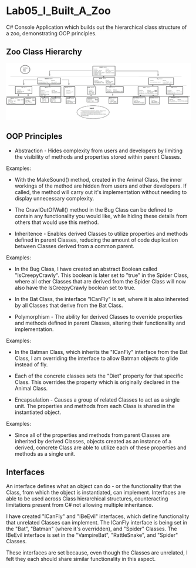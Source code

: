 # Lab05_I_Built_A_Zoo
C# Console Application which builds out the hierarchical class structure of a zoo, demonstrating OOP principles.

## Zoo Class Hierarchy

![Zoo Class Structure](/assets/lab-05-class-structure-drawing.png)

## OOP Principles

* Abstraction - Hides complexity from users and developers
by limiting the visibility of methods and properties stored within parent Classes.

Examples:
 - With the MakeSound() method, created in the Animal Class, the inner workings of the method are hidden from
users and other developers. If called, the method will carry out it's implementation without needing to
display unnecessary complexity.

- The CrawlOutOfWall() method in the Bug Class can be defined to contain any functionality you would like,
while hiding these details from others that would use this method.

* Inheritence - Enables derived Classes to utilize properties and methods defined in parent Classes,
reducing the amount of code duplication between Classes derived from a common parent.

Examples:
- In the Bug Class, I have created an abstract Boolean called "IsCreepyCrawly". This boolean is later
set to "true" in the Spider Class, where all other Classes that are derived from the Spider Class will now
also have the IsCreepyCrawly boolean set to true.

- In the Bat Class, the interface "ICanFly" is set, where it is also inhereted by all Classes that derive
from the Bat Class.

* Polymorphism - The ability for derived Classes to override properties and methods defined in parent Classes,
altering their functionality and implementation.

Examples:
- In the Batman Class, which inherits the "ICanFly" interface from the Bat Class, I am overriding the
interface to allow Batman objects to glide instead of fly.

- Each of the concrete classes sets the "Diet" property for that specific Class. This overrides the property
which is originally declared in the Animal Class.

* Encapsulation - Causes a group of related Classes to act as a single unit. The properties and methods 
from each Class is shared in the instantiated object.

Examples:
- Since all of the properties and methods from parent Classes are inherited by derived Classes, objects
created as an instance of a derived, concrete Class are able to utilize each of these properties and
methods as a single unit.

## Interfaces

An interface defines what an object can do - or the functionality that the Class,
from which the object is instantiated, can implement. Interfaces are able to be used across Class hierarchical
structures, counteracting limitations present from C# not allowing multiple inheritance.

I have created "ICanFly" and "IBeEvil" interfaces, which define functionality that unrelated Classes can
implement. The ICanFly interface is being set in the "Bat", "Batman" (where it's overridden),
and "Spider" Classes. The IBeEvil interface is set in the "VampireBat", "RattleSnake", and "Spider" Classes.

These interfaces are set because, even though the Classes are unrelated, I felt they each should share similar
functionality in this aspect.